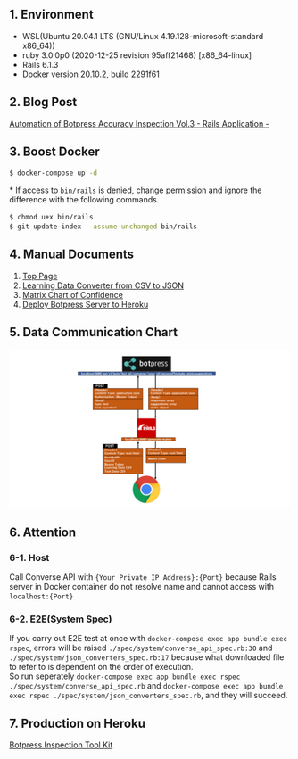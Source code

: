## 1. Environment

* WSL(Ubuntu 20.04.1 LTS (GNU/Linux 4.19.128-microsoft-standard x86_64))
* ruby 3.0.0p0 (2020-12-25 revision 95aff21468) [x86_64-linux]
* Rails 6.1.3
* Docker version 20.10.2, build 2291f61

## 2. Blog Post

[Automation of Botpress Accuracy Inspection Vol.3 - Rails Application -](https://oasist-blog-en.hatenablog.jp/entry/botpress_accuracy_inspection_vol3)

## 3. Boost Docker

```bash
$ docker-compose up -d
```

\* If access to `bin/rails` is denied, change permission and ignore the difference with the following commands.

```bash
$ chmod u+x bin/rails
$ git update-index --assume-unchanged bin/rails
```

## 4. Manual Documents

1. [Top Page](https://github.com/oasis-forever/botpress_inspection_tool_kit_rails/blob/master/docs/01_top.md)
2. [Learning Data Converter from CSV to JSON](https://github.com/oasis-forever/botpress_inspection_tool_kit_rails/blob/master/docs/02_json-converter.md)
3. [Matrix Chart of Confidence](https://github.com/oasis-forever/botpress_inspection_tool_kit_rails/blob/master/docs/03_converse-api.md)
4. [Deploy Botpress Server to Heroku](https://github.com/oasis-forever/botpress_inspection_tool_kit_rails/blob/master/docs/04_deploy-botpress-server-to-heroku.md)

## 5. Data Communication Chart

![Data Communication Chart](https://github.com/oasis-forever/botpress_inspection_tool_kit_rails/blob/master/public/data-communication.png)

## 6. Attention

### 6-1. Host

Call Converse API with `{Your Private IP Address}:{Port}` because Rails server in Docker container do not resolve name and cannot access with `localhost:{Port}`

### 6-2. E2E(System Spec)

If you carry out E2E test at once with `docker-compose exec app bundle exec rspec`, errors will be raised `./spec/system/converse_api_spec.rb:30` and `./spec/system/json_converters_spec.rb:17` because what downloaded file to refer to is dependent on the order of execution.  
So run seperately `docker-compose exec app bundle exec rspec ./spec/system/converse_api_spec.rb` and `docker-compose exec app bundle exec rspec ./spec/system/json_converters_spec.rb`, and they will succeed.

## 7. Production on Heroku

[Botpress Inspection Tool Kit](https://oasist-botpress-tool-kit.herokuapp.com/)
